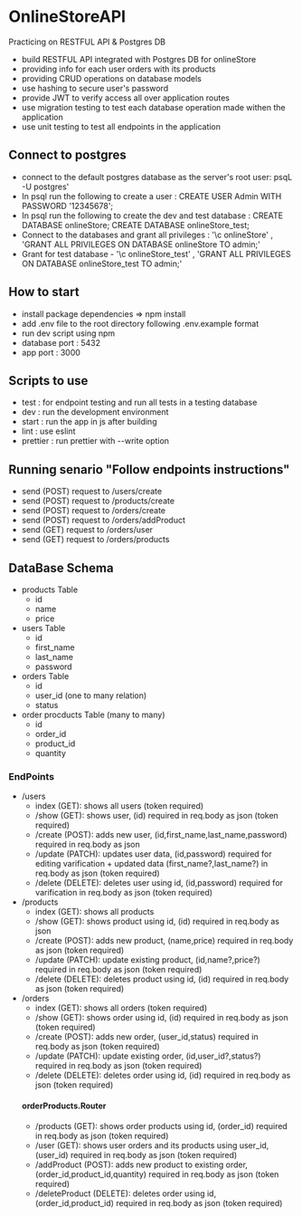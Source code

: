 # OnlineStoreAPI
Practicing on RESTFUL API &amp; Postgres DB
- build RESTFUL API integrated with Postgres DB for onlineStore
- providing info for each user orders with its products
- providing CRUD operations on database models
- use hashing to secure user's password
- provide JWT to verify access all over application routes
- use migration testing to test each database operation made withen the application
- use unit testing to test all endpoints in the application
## Connect to postgres
- connect to the default postgres database as the server's root user: psqL -U postgres' 
- In psql run the following to create a user : CREATE USER Admin WITH PASSWORD '12345678';
- In psql run the following to create the dev and test database : CREATE DATABASE onlineStore; CREATE DATABASE onlineStore_test;
- Connect to the databases and grant all privileges : '\c onlineStore' ,  'GRANT ALL PRIVILEGES ON DATABASE onlineStore TO admin;' 
- Grant for test database - '\c onlineStore_test' , 'GRANT ALL PRIVILEGES ON DATABASE onlineStore_test TO admin;' 

## How to start
- install package dependencies => npm install
- add .env file to the root directory following .env.example format
- run dev script using npm
- database port : 5432
- app port : 3000
## Scripts to use
- test : for endpoint testing and run all tests in a testing database
- dev : run the development environment
- start : run the app in js after building
- lint : use eslint
- prettier : run prettier with --write option
## Running senario "Follow endpoints instructions"
- send (POST) request to /users/create 
- send (POST) request to /products/create
- send (POST) request to /orders/create
- send (POST) request to /orders/addProduct
- send (GET) request to /orders/user
- send (GET) request to /orders/products

## DataBase Schema
- products Table
  - id
  - name
  - price
- users Table
  - id 
  - first_name
  - last_name
  - password
- orders Table 
  - id
  - user_id (one to many relation)
  - status
- order procducts Table (many to many)
  - id
  - order_id
  - product_id
  - quantity

### EndPoints
- /users
  - index (GET): shows all users (token required)
  - /show (GET): shows user, (id) required in req.body as json (token required)
  - /create (POST): adds new user, (id,first_name,last_name,password) required in req.body as json 
  - /update (PATCH): updates user data, (id,password) required for editing varification + updated data (first_name?,last_name?) in req.body as json (token required)
  - /delete (DELETE): deletes user using id, (id,password) required for varification in req.body as json (token required)
- /products
  - index (GET): shows all products
  - /show (GET): shows product using id, (id) required in req.body as json
  - /create (POST): adds new product, (name,price) required in req.body as json (token required)
  - /update (PATCH): update existing product, (id,name?,price?) required in req.body as json (token required)
  - /delete (DELETE): deletes product using id, (id) required in req.body as json (token required)
- /orders
  - index (GET): shows all orders (token required)
  - /show (GET): shows order using id, (id) required in req.body as json (token required)
  - /create (POST): adds new order, (user_id,status) required in req.body as json (token required)
  - /update (PATCH): update existing order, (id,user_id?,status?) required in req.body as json (token required)
  - /delete (DELETE): deletes order using id, (id) required in req.body as json (token required)
  #### orderProducts.Router
  - /products (GET): shows order products using id, (order_id) required in req.body as json (token required)
  - /user (GET): shows user orders and its products using user_id, (user_id) required in req.body as json (token required)
  - /addProduct (POST): adds new product to existing order, (order_id,product_id,quantity) required in req.body as json (token required)
  - /deleteProduct (DELETE): deletes order using id, (order_id,product_id) required in req.body as json (token required)

